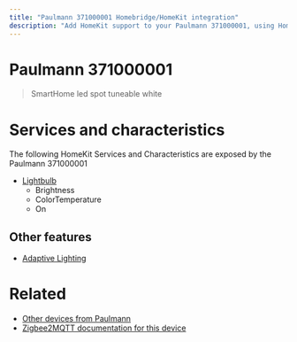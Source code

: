 ```yaml
---
title: "Paulmann 371000001 Homebridge/HomeKit integration"
description: "Add HomeKit support to your Paulmann 371000001, using Homebridge, Zigbee2MQTT and homebridge-z2m."
---
```

<!---
This file has been GENERATED using src/docgen/docgen.ts
DO NOT EDIT THIS FILE MANUALLY!
-->
# Paulmann 371000001
> SmartHome led spot tuneable white


# Services and characteristics
The following HomeKit Services and Characteristics are exposed by
the Paulmann 371000001

* [Lightbulb](../../light.md)
  * Brightness
  * ColorTemperature
  * On


## Other features
* [Adaptive Lighting](../../light.md)


# Related
* [Other devices from Paulmann](../index.md#paulmann)
* [Zigbee2MQTT documentation for this device](https://www.zigbee2mqtt.io/devices/371000001.html)
